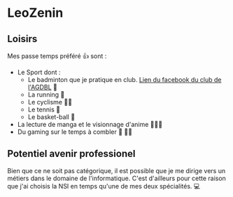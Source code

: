 # __LeoZenin__  

## Loisirs

Mes passe temps préféré :+1: sont :

* Le Sport dont :
  * Le badminton que je pratique en club. [Lien du facebook du club de l'AGDBL](https://www.facebook.com/AuGrezDuBadLionnais/) 🏸
  * La running 🏃
  * Le cyclisme 🚴‍♂️
  * Le tennis 🎾
  * Le basket-ball 🏀
* La lecture de manga et le visionnage d'anime 🏴‍☠️👒
* Du gaming sur le temps à combler 🏐 🚙🚗
  
## Potentiel avenir professionel

Bien que ce ne soit pas catégorique, il est possible que je me dirige vers un métiers dans le domaine de l'informatique.
C'est d'ailleurs pour cette raison que j'ai choisis la NSI en temps qu'une de mes deux spécialités. 💻

